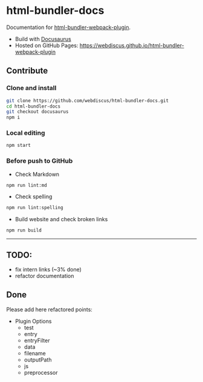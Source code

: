 # html-bundler-docs

Documentation for [html-bundler-webpack-plugin](https://github.com/webdiscus/html-bundler-webpack-plugin).

- Build with [Docusaurus](https://docusaurus.io)
- Hosted on GitHub Pages: https://webdiscus.github.io/html-bundler-webpack-plugin

## Contribute

### Clone and install

```bash
git clone https://github.com/webdiscus/html-bundler-docs.git
cd html-bundler-docs
git checkout docusaurus
npm i
```

### Local editing

```bash
npm start
```

### Before push to GitHub

- Check Markdown
```bash
npm run lint:md
```

- Check spelling
```bash
npm run lint:spelling
```

- Build website and check broken links
```bash
npm run build
```

---

## TODO:

- fix intern links (~3% done)
- refactor documentation


## Done

Please add here refactored points:

- Plugin Options
  - test
  - entry
  - entryFilter
  - data
  - filename
  - outputPath
  - js
  - preprocessor
